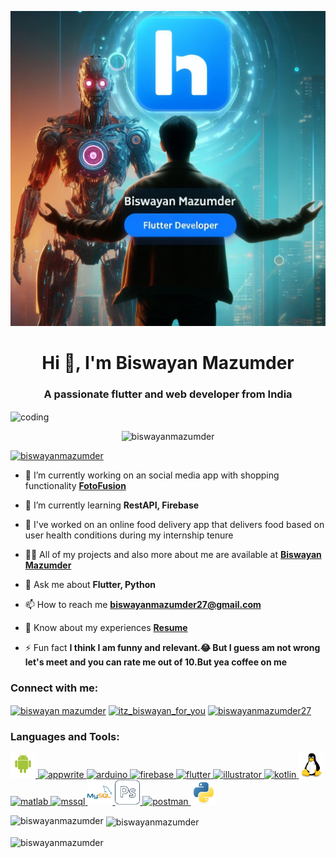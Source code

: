 ![logo](https://github.com/BiswayanMazumder/BiswayanMazumder/blob/main/_ebba1f40-8591-4a6f-b37d-c9d18f2632e3.jpeg)
<h1 align="center">Hi 👋, I'm Biswayan Mazumder</h1>
<h3 align="center">A passionate flutter and web developer from India</h3>

<img align="center" alt="coding" width="1500" src="https://user-images.githubusercontent.com/55389276/140866485-8fb1c876-9a8f-4d6a-98dc-08c4981eaf70.gif">
 
<p align="center"> <img src="https://komarev.com/ghpvc/?username=biswayanmazumder&label=Profile%20views&color=0e75b6&style=flat" alt="biswayanmazumder" /> </p> 

<p align="left"> <a href="https://github.com/ryo-ma/github-profile-trophy"><img src="https://github-profile-trophy.vercel.app/?username=biswayanmazumder" alt="biswayanmazumder" /></a> </p>

- 🔭 I’m currently working on an social media app with shopping functionality **[FotoFusion](https://github.com/BiswayanMazumder/Fotofusion)**

- 🌱 I’m currently learning **RestAPI, Firebase**

- 🔭 I've worked on an online food delivery app that delivers food based on user health conditions during my internship tenure

- 👨‍💻 All of my projects and also more about me are available at **[Biswayan Mazumder](https://biswayanmazumder.vercel.app/)**

- 💬 Ask me about **Flutter, Python**

- 📫 How to reach me **biswayanmazumder27@gmail.com**

- 📄 Know about my experiences **[Resume](https://docs.google.com/document/d/1AO10jiI3jzUGhJfqdUVx8MJ1IRN3od65/edit?usp=sharing&ouid=108356679216415334433&rtpof=true&sd=true)**

- ⚡ Fun fact **I think I am funny and relevant.😂 But I guess am not wrong let's meet and you can rate me out of 10.But yea coffee on me**

<h3 align="left">Connect with me:</h3>
<p align="left">
<a href="https://linkedin.com/in/biswayan mazumder" target="blank"><img align="center" src="https://raw.githubusercontent.com/rahuldkjain/github-profile-readme-generator/master/src/images/icons/Social/linked-in-alt.svg" alt="biswayan mazumder" height="30" width="40" /></a>
<a href="https://instagram.com/itz_biswayan_for_you" target="blank"><img align="center" src="https://raw.githubusercontent.com/rahuldkjain/github-profile-readme-generator/master/src/images/icons/Social/instagram.svg" alt="itz_biswayan_for_you" height="30" width="40" /></a>
<a href="https://www.leetcode.com/biswayanmazumder27" target="blank"><img align="center" src="https://raw.githubusercontent.com/rahuldkjain/github-profile-readme-generator/master/src/images/icons/Social/leet-code.svg" alt="biswayanmazumder27" height="30" width="40" /></a>
</p>

<h3 align="left">Languages and Tools:</h3>
<p align="left"> <a href="https://developer.android.com" target="_blank" rel="noreferrer"> <img src="https://raw.githubusercontent.com/devicons/devicon/master/icons/android/android-original-wordmark.svg" alt="android" width="40" height="40"/> </a> <a href="https://appwrite.io" target="_blank" rel="noreferrer"> <img src="https://www.vectorlogo.zone/logos/appwriteio/appwriteio-icon.svg" alt="appwrite" width="40" height="40"/> </a> <a href="https://www.arduino.cc/" target="_blank" rel="noreferrer"> <img src="https://cdn.worldvectorlogo.com/logos/arduino-1.svg" alt="arduino" width="40" height="40"/> </a> <a href="https://firebase.google.com/" target="_blank" rel="noreferrer"> <img src="https://www.vectorlogo.zone/logos/firebase/firebase-icon.svg" alt="firebase" width="40" height="40"/> </a> <a href="https://flutter.dev" target="_blank" rel="noreferrer"> <img src="https://www.vectorlogo.zone/logos/flutterio/flutterio-icon.svg" alt="flutter" width="40" height="40"/> </a> <a href="https://www.adobe.com/in/products/illustrator.html" target="_blank" rel="noreferrer"> <img src="https://www.vectorlogo.zone/logos/adobe_illustrator/adobe_illustrator-icon.svg" alt="illustrator" width="40" height="40"/> </a> <a href="https://kotlinlang.org" target="_blank" rel="noreferrer"> <img src="https://www.vectorlogo.zone/logos/kotlinlang/kotlinlang-icon.svg" alt="kotlin" width="40" height="40"/> </a> <a href="https://www.linux.org/" target="_blank" rel="noreferrer"> <img src="https://raw.githubusercontent.com/devicons/devicon/master/icons/linux/linux-original.svg" alt="linux" width="40" height="40"/> </a> <a href="https://www.mathworks.com/" target="_blank" rel="noreferrer"> <img src="https://upload.wikimedia.org/wikipedia/commons/2/21/Matlab_Logo.png" alt="matlab" width="40" height="40"/> </a> <a href="https://www.microsoft.com/en-us/sql-server" target="_blank" rel="noreferrer"> <img src="https://www.svgrepo.com/show/303229/microsoft-sql-server-logo.svg" alt="mssql" width="40" height="40"/> </a> <a href="https://www.mysql.com/" target="_blank" rel="noreferrer"> <img src="https://raw.githubusercontent.com/devicons/devicon/master/icons/mysql/mysql-original-wordmark.svg" alt="mysql" width="40" height="40"/> </a> <a href="https://www.photoshop.com/en" target="_blank" rel="noreferrer"> <img src="https://raw.githubusercontent.com/devicons/devicon/master/icons/photoshop/photoshop-line.svg" alt="photoshop" width="40" height="40"/> </a> <a href="https://postman.com" target="_blank" rel="noreferrer"> <img src="https://www.vectorlogo.zone/logos/getpostman/getpostman-icon.svg" alt="postman" width="40" height="40"/> </a> <a href="https://www.python.org" target="_blank" rel="noreferrer"> <img src="https://raw.githubusercontent.com/devicons/devicon/master/icons/python/python-original.svg" alt="python" width="40" height="40"/> </a> </p>

<p><img align="left" src="https://github-readme-stats.vercel.app/api/top-langs?username=biswayanmazumder&show_icons=true&locale=en&layout=compact" alt="biswayanmazumder" /></p>

<p>&nbsp;<img align="center" src="https://github-readme-stats.vercel.app/api?username=biswayanmazumder&show_icons=true&locale=en" alt="biswayanmazumder" /></p>

<p><img align="center" src="https://github-readme-streak-stats.herokuapp.com/?user=biswayanmazumder&" alt="biswayanmazumder" /></p>



